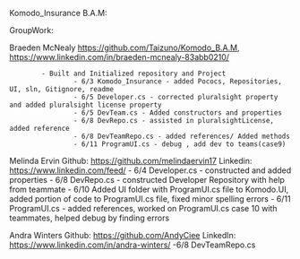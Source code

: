 Komodo_Insurance B.A.M:


GroupWork:


Braeden McNealy
        https://github.com/Taizuno/Komodo_B.A.M, https://www.linkedin.com/in/braeden-mcnealy-83abb0210/

            - Built and Initialized repository and Project
                    - 6/3 Komodo_Insurance - added Pococs, Repositories, UI, sln, Gitignore, readme
					- 6/5 Developer.cs - corrected pluralsight property and added pluralsight license property
					- 6/5 DevTeam.cs - Added constructors and properties
					- 6/8 DevRepo.cs - assisted in pluralsightLicense, added reference
					- 6/8 DevTeamRepo.cs - added references/ Added methods
					- 6/11 ProgramUI.cs - debug , add dev to teams(case9)
            

Melinda Ervin
	Github:
		https://github.com/melindaervin17 
	Linkedin:
		https://www.linkedin.com/feed/
			- 6/4 Developer.cs - constructed and added properties
			- 6/8 DevRepo.cs - constructed Developer Repository with help from teammate
			- 6/10 Added UI folder with ProgramUI.cs file to Komodo.UI, added portion of code to ProgramUI.cs file, fixed minor spelling errors
			- 6/11 ProgramUI.cs - added references, worked on ProgramUI.cs case 10 with teammates, helped debug by finding errors


Andra Winters
	Github: https://github.com/AndyCiee
	LinkedIn: https://www.linkedin.com/in/andra-winters/
		-6/8 DevTeamRepo.cs